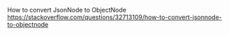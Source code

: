 How to convert JsonNode to ObjectNode
https://stackoverflow.com/questions/32713109/how-to-convert-jsonnode-to-objectnode
